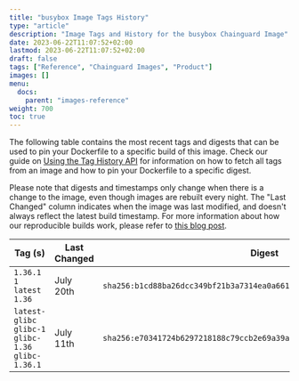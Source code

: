 ```yaml
---
title: "busybox Image Tags History"
type: "article"
description: "Image Tags and History for the busybox Chainguard Image"
date: 2023-06-22T11:07:52+02:00
lastmod: 2023-06-22T11:07:52+02:00
draft: false
tags: ["Reference", "Chainguard Images", "Product"]
images: []
menu:
  docs:
    parent: "images-reference"
weight: 700
toc: true
---
```


The following table contains the most recent tags and digests that can be used to pin your Dockerfile to a specific build of this image. Check our guide on [Using the Tag History API](/chainguard/chainguard-images/using-the-tag-history-api/) for information on how to fetch all tags from an image and how to pin your Dockerfile to a specific digest.

Please note that digests and timestamps only change when there is a change to the image, even though images are rebuilt every night. The "Last Changed" column indicates when the image was last modified, and doesn't always reflect the latest build timestamp. For more information about how our reproducible builds work, please refer to [this blog post](https://www.chainguard.dev/unchained/reproducing-chainguards-reproducible-image-builds).

| Tag (s)                                               | Last Changed | Digest                                                                    |
|-------------------------------------------------------|--------------|---------------------------------------------------------------------------|
|  `1.36.1` `1` `latest` `1.36`                         | July 20th    | `sha256:b1cd88ba26dcc349bf21b3a7314ea0a6612fe96bf02c222a736a9efac0a98229` |
|  `latest-glibc` `glibc-1` `glibc-1.36` `glibc-1.36.1` | July 11th    | `sha256:e70341724b6297218188c79ccb2e69a39ac61775fa943a500d02c2e9c867566b` |
